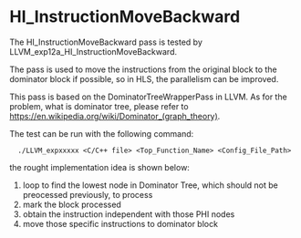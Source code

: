 # HI_InstructionMoveBackward

The HI_InstructionMoveBackward pass is tested by LLVM_exp12a_HI_InstructionMoveBackward.

The pass is used to move the instructions from the original block to the dominator block if possible, so in HLS, the parallelism can be improved.

This pass is based on the DominatorTreeWrapperPass in LLVM. As for the problem, what is dominator tree, please refer to https://en.wikipedia.org/wiki/Dominator_(graph_theory).

The test can be run with the following command:

      ./LLVM_expxxxxx <C/C++ file> <Top_Function_Name> <Config_File_Path>

the rought implementation idea is shown below:

1. loop to find the lowest node in Dominator Tree, which should not be preocessed previously, to process
2. mark the block processed
3. obtain the instruction independent with those PHI nodes
4. move those specific instructions to dominator block